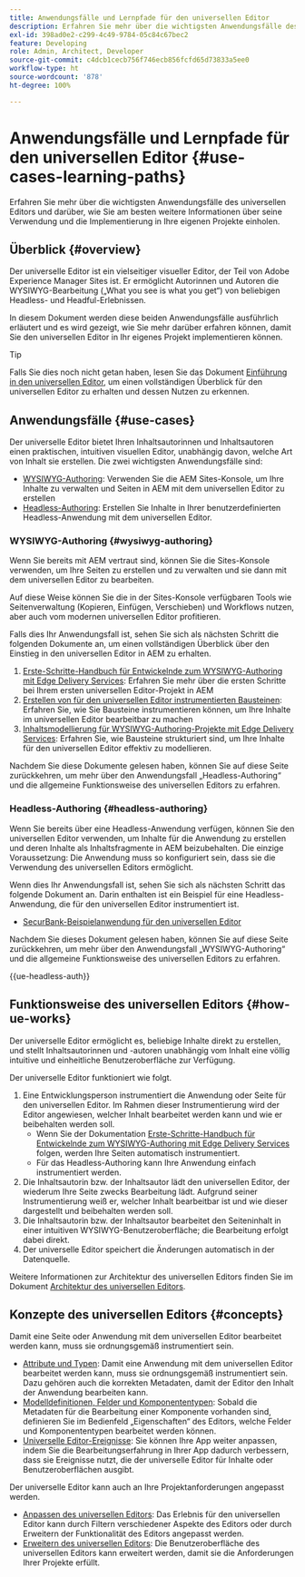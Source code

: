 ```yaml
---
title: Anwendungsfälle und Lernpfade für den universellen Editor
description: Erfahren Sie mehr über die wichtigsten Anwendungsfälle des universellen Editors und darüber, wie Sie am besten weitere Informationen über seine Verwendung und die Implementierung in Ihre eigenen Projekte einholen.
exl-id: 398ad0e2-c299-4c49-9784-05c84c67bec2
feature: Developing
role: Admin, Architect, Developer
source-git-commit: c4dcb1cecb756f746ecb856fcfd65d73833a5ee0
workflow-type: ht
source-wordcount: '878'
ht-degree: 100%

---
```


# Anwendungsfälle und Lernpfade für den universellen Editor {#use-cases-learning-paths}

Erfahren Sie mehr über die wichtigsten Anwendungsfälle des universellen Editors und darüber, wie Sie am besten weitere Informationen über seine Verwendung und die Implementierung in Ihre eigenen Projekte einholen.

## Überblick {#overview}

Der universelle Editor ist ein vielseitiger visueller Editor, der Teil von Adobe Experience Manager Sites ist. Er ermöglicht Autorinnen und Autoren die WYSIWYG-Bearbeitung („What you see is what you get“) von beliebigen Headless- und Headful-Erlebnissen.

In diesem Dokument werden diese beiden Anwendungsfälle ausführlich erläutert und es wird gezeigt, wie Sie mehr darüber erfahren können, damit Sie den universellen Editor in Ihr eigenes Projekt implementieren können.

>[!TIP]
>
>Falls Sie dies noch nicht getan haben, lesen Sie das Dokument [Einführung in den universellen Editor](/help/implementing/universal-editor/introduction.md), um einen vollständigen Überblick für den universellen Editor zu erhalten und dessen Nutzen zu erkennen.

## Anwendungsfälle {#use-cases}

Der universelle Editor bietet Ihren Inhaltsautorinnen und Inhaltsautoren einen praktischen, intuitiven visuellen Editor, unabhängig davon, welche Art von Inhalt sie erstellen. Die zwei wichtigsten Anwendungsfälle sind:

* [WYSIWYG-Authoring](#wysiwyg-authoring): Verwenden Sie die AEM Sites-Konsole, um Ihre Inhalte zu verwalten und Seiten in AEM mit dem universellen Editor zu erstellen
* [Headless-Authoring](#headless-authoring): Erstellen Sie Inhalte in Ihrer benutzerdefinierten Headless-Anwendung mit dem universellen Editor.

### WYSIWYG-Authoring {#wysiwyg-authoring}

Wenn Sie bereits mit AEM vertraut sind, können Sie die Sites-Konsole verwenden, um Ihre Seiten zu erstellen und zu verwalten und sie dann mit dem universellen Editor zu bearbeiten.

Auf diese Weise können Sie die in der Sites-Konsole verfügbaren Tools wie Seitenverwaltung (Kopieren, Einfügen, Verschieben) und Workflows nutzen, aber auch vom modernen universellen Editor profitieren.

Falls dies Ihr Anwendungsfall ist, sehen Sie sich als nächsten Schritt die folgenden Dokumente an, um einen vollständigen Überblick über den Einstieg in den universellen Editor in AEM zu erhalten.

1. [Erste-Schritte-Handbuch für Entwickelnde zum WYSIWYG-Authoring mit Edge Delivery Services](/help/edge/wysiwyg-authoring/edge-dev-getting-started.md): Erfahren Sie mehr über die ersten Schritte bei Ihrem ersten universellen Editor-Projekt in AEM
1. [Erstellen von für den universellen Editor instrumentierten Bausteinen](/help/edge/wysiwyg-authoring/create-block.md): Erfahren Sie, wie Sie Bausteine instrumentieren können, um Ihre Inhalte im universellen Editor bearbeitbar zu machen
1. [Inhaltsmodellierung für WYSIWYG-Authoring-Projekte mit Edge Delivery Services](/help/edge/wysiwyg-authoring/content-modeling.md): Erfahren Sie, wie Bausteine strukturiert sind, um Ihre Inhalte für den universellen Editor effektiv zu modellieren.

Nachdem Sie diese Dokumente gelesen haben, können Sie auf diese Seite zurückkehren, um mehr über den Anwendungsfall „Headless-Authoring“ und die allgemeine Funktionsweise des universellen Editors zu erfahren.

### Headless-Authoring {#headless-authoring}

Wenn Sie bereits über eine Headless-Anwendung verfügen, können Sie den universellen Editor verwenden, um Inhalte für die Anwendung zu erstellen und deren Inhalte als Inhaltsfragmente in AEM beizubehalten. Die einzige Voraussetzung: Die Anwendung muss so konfiguriert sein, dass sie die Verwendung des universellen Editors ermöglicht.

Wenn dies Ihr Anwendungsfall ist, sehen Sie sich als nächsten Schritt das folgende Dokument an. Darin enthalten ist ein Beispiel für eine Headless-Anwendung, die für den universellen Editor instrumentiert ist.

* [SecurBank-Beispielanwendung für den universellen Editor](/help/implementing/universal-editor/securbank.md)

Nachdem Sie dieses Dokument gelesen haben, können Sie auf diese Seite zurückkehren, um mehr über den Anwendungsfall „WYSIWYG-Authoring“ und die allgemeine Funktionsweise des universellen Editors zu erfahren.

{{ue-headless-auth}}

## Funktionsweise des universellen Editors {#how-ue-works}

Der universelle Editor ermöglicht es, beliebige Inhalte direkt zu erstellen, und stellt Inhaltsautorinnen und -autoren unabhängig vom Inhalt eine völlig intuitive und einheitliche Benutzeroberfläche zur Verfügung.

Der universelle Editor funktioniert wie folgt.

1. Eine Entwicklungsperson instrumentiert die Anwendung oder Seite für den universellen Editor. Im Rahmen dieser Instrumentierung wird der Editor angewiesen, welcher Inhalt bearbeitet werden kann und wie er beibehalten werden soll.
   * Wenn Sie der Dokumentation [Erste-Schritte-Handbuch für Entwickelnde zum WYSIWYG-Authoring mit Edge Delivery Services](/help/edge/wysiwyg-authoring/edge-dev-getting-started.md) folgen, werden Ihre Seiten automatisch instrumentiert.
   * Für das Headless-Authoring kann Ihre Anwendung einfach instrumentiert werden.
1. Die Inhaltsautorin bzw. der Inhaltsautor lädt den universellen Editor, der wiederum Ihre Seite zwecks Bearbeitung lädt. Aufgrund seiner Instrumentierung weiß er, welcher Inhalt bearbeitbar ist und wie dieser dargestellt und beibehalten werden soll.
1. Die Inhaltsautorin bzw. der Inhaltsautor bearbeitet den Seiteninhalt in einer intuitiven WYSIWYG-Benutzeroberfläche; die Bearbeitung erfolgt dabei direkt.
1. Der universelle Editor speichert die Änderungen automatisch in der Datenquelle.

Weitere Informationen zur Architektur des universellen Editors finden Sie im Dokument [Architektur des universellen Editors](/help/implementing/universal-editor/architecture.md).

## Konzepte des universellen Editors {#concepts}

Damit eine Seite oder Anwendung mit dem universellen Editor bearbeitet werden kann, muss sie ordnungsgemäß instrumentiert sein.

* [Attribute und Typen](/help/implementing/universal-editor/attributes-types.md): Damit eine Anwendung mit dem universellen Editor bearbeitet werden kann, muss sie ordnungsgemäß instrumentiert sein. Dazu gehören auch die korrekten Metadaten, damit der Editor den Inhalt der Anwendung bearbeiten kann.
* [Modelldefinitionen, Felder und Komponententypen](/help/implementing/universal-editor/field-types.md): Sobald die Metadaten für die Bearbeitung einer Komponente vorhanden sind, definieren Sie im Bedienfeld „Eigenschaften“ des Editors, welche Felder und Komponententypen bearbeitet werden können.
* [Universelle Editor-Ereignisse](/help/implementing/universal-editor/events.md): Sie können Ihre App weiter anpassen, indem Sie die Bearbeitungserfahrung in Ihrer App dadurch verbessern, dass sie Ereignisse nutzt, die der universelle Editor für Inhalte oder Benutzeroberflächen ausgibt.

Der universelle Editor kann auch an Ihre Projektanforderungen angepasst werden.

* [Anpassen des universellen Editors](/help/implementing/universal-editor/customizing.md): Das Erlebnis für den universellen Editor kann durch Filtern verschiedener Aspekte des Editors oder durch Erweitern der Funktionalität des Editors angepasst werden.
* [Erweitern des universellen Editors](/help/implementing/universal-editor/extending.md): Die Benutzeroberfläche des universellen Editors kann erweitert werden, damit sie die Anforderungen Ihrer Projekte erfüllt.
